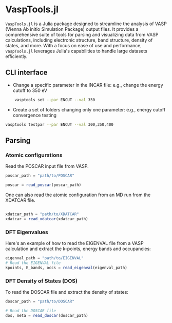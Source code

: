 # VaspTools.jl

`VaspTools.jl` is a Julia package designed to streamline the analysis of VASP (Vienna Ab initio Simulation Package) output files. It provides a comprehensive suite of tools for parsing and visualizing data from VASP calculations, including electronic structure, band structure, density of states, and more. With a focus on ease of use and performance, `VaspTools.jl` leverages Julia's capabilities to handle large datasets efficiently.

## CLI interface

* Change a specific parameter in the INCAR file: e.g., change the energy cutoff to 350 eV
```bash
    vasptools set --par ENCUT --val 350
```

* Create a set of folders changing only one parameter: e.g., energy cutoff convergence testing
```bash
vasptools testpar --par ENCUT --val 300,350,400
```

## Parsing

### Atomic configurations

Read the POSCAR input file from VASP.

```julia
poscar_path = "path/to/POSCAR"

poscar = read_poscar(poscar_path)
```

One can also read the atomic configuration from an MD run from the XDATCAR file.

```julia

xdatcar_path = "path/to/XDATCAR"
xdatcar = read_xdatcar(xdatcar_path)

```

### DFT Eigenvalues

Here's an example of how to read the EIGENVAL file from a VASP calculation and extract the k-points, energy bands and occupancies:

```julia
eigenval_path = "path/to/EIGENVAL"
# Read the EIGENVAL file
kpoints, E_bands, occs = read_eigenval(eigenval_path)
```

### DFT Density of States (DOS)

To read the DOSCAR file and extract the density of states:

```julia
doscar_path = "path/to/DOSCAR"

# Read the DOSCAR file
dos, meta = read_doscar(doscar_path)
```